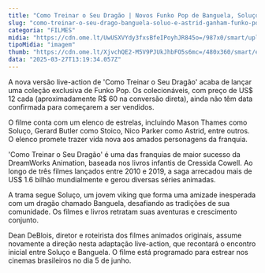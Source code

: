 ```yaml
---
title: "Como Treinar o Seu Dragão | Novos Funko Pop de Banguela, Soluço e Astrid são Anunciados"
slug: "como-treinar-o-seu-drago-banguela-soluo-e-astrid-ganham-funko-pop"
categoria: "FILMES"
midia: "https://cdn.ome.lt/UwUSXVYdy3fxsBfeIPoyhJR845o=/987x0/smart/uploads/conteudo/fotos/OMELETE_CAPA_-_2025-03-27T101155.914.png"
tipoMidia: "imagem"
thumb: "https://cdn.ome.lt/XjvchQE2-M5V9PJUkJhbFO5s6mc=/480x360/smart/extras/conteudos/omelete_THUMB_-_2025-03-27T101211.881.png"
data: "2025-03-27T13:19:34.057Z"
---
```


A nova versão live-action de 'Como Treinar o Seu Dragão' acaba de lançar uma coleção exclusiva de Funko Pop. Os colecionáveis, com preço de US$ 12 cada (aproximadamente R$ 60 na conversão direta), ainda não têm data confirmada para começarem a ser vendidos.

O filme conta com um elenco de estrelas, incluindo Mason Thames como Soluço, Gerard Butler como Stoico, Nico Parker como Astrid, entre outros. O elenco promete trazer vida nova aos amados personagens da franquia.

'Como Treinar o Seu Dragão' é uma das franquias de maior sucesso da DreamWorks Animation, baseada nos livros infantis de Cressida Cowell. Ao longo de três filmes lançados entre 2010 e 2019, a saga arrecadou mais de US$ 1.6 bilhão mundialmente e gerou diversas séries animadas.

A trama segue Soluço, um jovem viking que forma uma amizade inesperada com um dragão chamado Banguela, desafiando as tradições de sua comunidade. Os filmes e livros retratam suas aventuras e crescimento conjunto.

Dean DeBlois, diretor e roteirista dos filmes animados originais, assume novamente a direção nesta adaptação live-action, que recontará o encontro inicial entre Soluço e Banguela. O filme está programado para estrear nos cinemas brasileiros no dia 5 de junho.